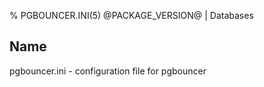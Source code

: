 % PGBOUNCER.INI(5) @PACKAGE_VERSION@ | Databases

## Name

pgbouncer.ini - configuration file for pgbouncer

